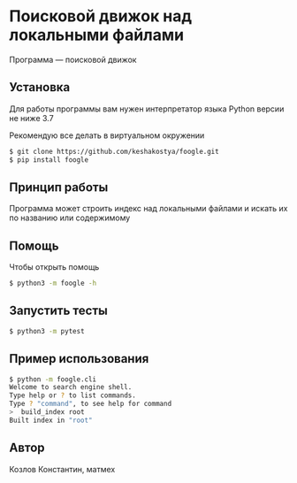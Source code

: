 # Поисковой движок над локальными файлами

Программа — поисковой движок

## Установка

Для работы программы вам нужен интерпретатор языка Python версии не ниже 3.7

Рекомендую все делать в виртуальном окружении

```bash
$ git clone https://github.com/keshakostya/foogle.git
$ pip install foogle
```

## Принцип работы
Программа может строить индекс над локальными файлами и искать их по названию или содержимому

## Помощь

Чтобы открыть помощь

```bash
$ python3 -m foogle -h
```

## Запустить тесты

```bash
$ python3 -m pytest
```

## Пример использования

```bash
$ python -m foogle.cli
Welcome to search engine shell.
Type help or ? to list commands.
Type ? "command", to see help for command
>  build_index root
Built index in "root"
```

## Автор

Козлов Константин, матмех
